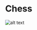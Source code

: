 # Chess

![alt text](https://drive.google.com/file/d/0B3RugDpit53oaUdCWGdjQWt4SFk/view?usp=sharing "Chess Screenshot")
